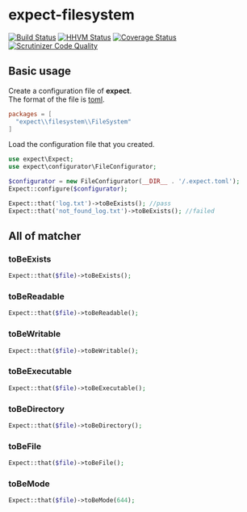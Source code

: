 expect-filesystem
====================================

[![Build Status](https://travis-ci.org/expectation-php/expect-filesystem.svg?branch=master)](https://travis-ci.org/expectation-php/expect-filesystem)
[![HHVM Status](http://hhvm.h4cc.de/badge/expect/expect-filesystem.svg)](http://hhvm.h4cc.de/package/expect/expect-filesystem)
[![Coverage Status](https://coveralls.io/repos/expectation-php/expect-filesystem/badge.svg?branch=master)](https://coveralls.io/r/expectation-php/expect-filesystem?branch=master)
[![Scrutinizer Code Quality](https://scrutinizer-ci.com/g/expectation-php/expect-filesystem/badges/quality-score.png?b=master)](https://scrutinizer-ci.com/g/expectation-php/expect-filesystem/?branch=master)

Basic usage
------------------------------------

Create a configuration file of **expect**.  
The format of the file is [toml](https://github.com/toml-lang/toml).

```toml
packages = [
  "expect\\filesystem\\FileSystem"
]
```

Load the configuration file that you created.

```php
use expect\Expect;
use expect\configurator\FileConfigurator;

$configurator = new FileConfigurator(__DIR__ . '/.expect.toml');
Expect::configure($configurator);

Expect::that('log.txt')->toBeExists(); //pass
Expect::that('not_found_log.txt')->toBeExists(); //failed
```

All of matcher
------------------------------------

### toBeExists

```php
Expect::that($file)->toBeExists();
```

### toBeReadable

```php
Expect::that($file)->toBeReadable();
```

### toBeWritable

```php
Expect::that($file)->toBeWritable();
```

### toBeExecutable

```php
Expect::that($file)->toBeExecutable();
```

### toBeDirectory

```php
Expect::that($file)->toBeDirectory();
```

### toBeFile

```php
Expect::that($file)->toBeFile();
```

### toBeMode

```php
Expect::that($file)->toBeMode(644);
```
